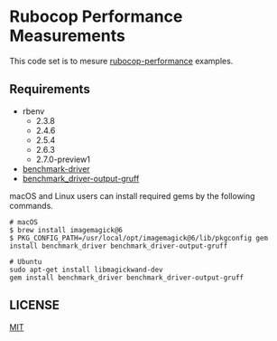# Rubocop Performance Measurements

This code set is to mesure [rubocop\-performance](https://github.com/rubocop-hq/rubocop-performance) examples.

## Requirements

- rbenv
  - 2.3.8
  - 2.4.6
  - 2.5.4
  - 2.6.3
  - 2.7.0-preview1
- [benchmark\-driver](https://github.com/benchmark-driver/benchmark-driver)
- [benchmark\_driver\-output\-gruff](https://github.com/benchmark-driver/benchmark_driver-output-gruff)

macOS and Linux users can install required gems by the following commands.

```console
# macOS
$ brew install imagemagick@6
$ PKG_CONFIG_PATH=/usr/local/opt/imagemagick@6/lib/pkgconfig gem install benchmark_driver benchmark_driver-output-gruff

# Ubuntu
sudo apt-get install libmagickwand-dev
gem install benchmark_driver benchmark_driver-output-gruff
```

## LICENSE

[MIT](LICENSE)
